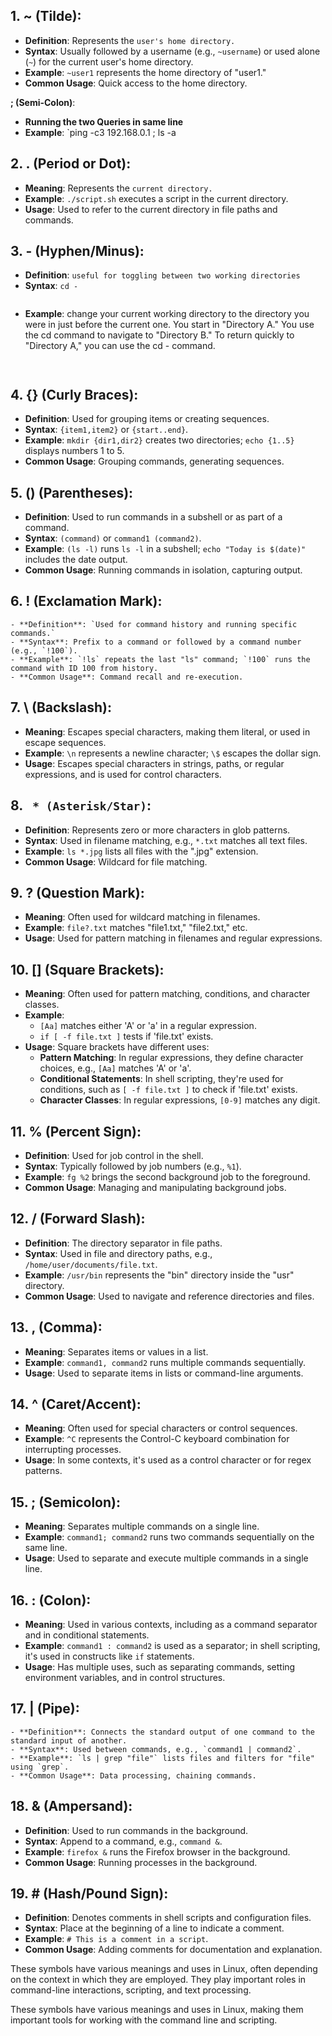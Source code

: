 ## 1. **~** (Tilde):
   - **Definition**: Represents the `user's home directory.`
   - **Syntax**: Usually followed by a username (e.g., `~username`) or used alone (`~`) for the current user's home directory.
   - **Example**: `~user1` represents the home directory of "user1."
   - **Common Usage**: Quick access to the home directory.

  **; (Semi-Colon)**:
   - **Running the two Queries in same line**
   - **Example**: `ping -c3 192.168.0.1 ; ls -a 

## 2. **. (Period or Dot)**:
  - **Meaning**: Represents the `current directory.`
  - **Example**: `./script.sh` executes a script in the current directory.
  - **Usage**: Used to refer to the current directory in file paths and commands.

## 3. **-** (Hyphen/Minus):
   - **Definition**: `useful for toggling between two working directories`
   - **Syntax**: `cd -`
     ```
   - **Example**: change your current working directory to the directory you were in just before the current one.
     You start in "Directory A."
     You use the cd command to navigate to "Directory B."
     To return quickly to "Directory A," you can use the cd - command.
     ```
 
## 4. **{}** (Curly Braces):
   - **Definition**: Used for grouping items or creating sequences.
   - **Syntax**: `{item1,item2}` or `{start..end}`.
   - **Example**: `mkdir {dir1,dir2}` creates two directories; `echo {1..5}` displays numbers 1 to 5.
   - **Common Usage**: Grouping commands, generating sequences.

## 5. **()** (Parentheses):
   - **Definition**: Used to run commands in a subshell or as part of a command.
   - **Syntax**: `(command)` or `command1 (command2)`.
   - **Example**: `(ls -l)` runs `ls -l` in a subshell; `echo "Today is $(date)"` includes the date output.
   - **Common Usage**: Running commands in isolation, capturing output.

## 6. **!** (Exclamation Mark):
    - **Definition**: `Used for command history and running specific commands.`
    - **Syntax**: Prefix to a command or followed by a command number (e.g., `!100`).
    - **Example**: `!ls` repeats the last "ls" command; `!100` runs the command with ID 100 from history.
    - **Common Usage**: Command recall and re-execution.

## 7. **\ (Backslash)**:
   - **Meaning**: Escapes special characters, making them literal, or used in escape sequences.
   - **Example**: `\n` represents a newline character; `\$` escapes the dollar sign.
   - **Usage**: Escapes special characters in strings, paths, or regular expressions, and is used for control characters.

## 8. ` * (Asterisk/Star)`:
   - **Definition**: Represents zero or more characters in glob patterns.
   - **Syntax**: Used in filename matching, e.g., `*.txt` matches all text files.
   - **Example**: `ls *.jpg` lists all files with the ".jpg" extension.
   - **Common Usage**: Wildcard for file matching.

## 9. **? (Question Mark)**:
   - **Meaning**: Often used for wildcard matching in filenames.
   - **Example**: `file?.txt` matches "file1.txt," "file2.txt," etc.
   - **Usage**: Used for pattern matching in filenames and regular expressions.

## 10. **[] (Square Brackets)**:
   - **Meaning**: Often used for pattern matching, conditions, and character classes.
   - **Example**: 
     - `[Aa]` matches either 'A' or 'a' in a regular expression.
     - `if [ -f file.txt ]` tests if 'file.txt' exists.
   - **Usage**: Square brackets have different uses:
     - **Pattern Matching**: In regular expressions, they define character choices, e.g., `[Aa]` matches 'A' or 'a'.
     - **Conditional Statements**: In shell scripting, they're used for conditions, such as `[ -f file.txt ]` to check if 'file.txt' exists.
     - **Character Classes**: In regular expressions, `[0-9]` matches any digit.

## 11.  **%** (Percent Sign):
   - **Definition**: Used for job control in the shell.
   - **Syntax**: Typically followed by job numbers (e.g., `%1`).
   - **Example**: `fg %2` brings the second background job to the foreground.
   - **Common Usage**: Managing and manipulating background jobs.

## 12. **/** (Forward Slash):
   - **Definition**: The directory separator in file paths.
   - **Syntax**: Used in file and directory paths, e.g., `/home/user/documents/file.txt`.
   - **Example**: `/usr/bin` represents the "bin" directory inside the "usr" directory.
   - **Common Usage**: Used to navigate and reference directories and files.

## 13. **, (Comma)**:
   - **Meaning**: Separates items or values in a list.
   - **Example**: `command1, command2` runs multiple commands sequentially.
   - **Usage**: Used to separate items in lists or command-line arguments.

## 14. **^ (Caret/Accent)**:
   - **Meaning**: Often used for special characters or control sequences.
   - **Example**: `^C` represents the Control-C keyboard combination for interrupting processes.
   - **Usage**: In some contexts, it's used as a control character or for regex patterns.

## 15. **; (Semicolon)**:
   - **Meaning**: Separates multiple commands on a single line.
   - **Example**: `command1; command2` runs two commands sequentially on the same line.
   - **Usage**: Used to separate and execute multiple commands in a single line.

 ## 16. **: (Colon)**:
   - **Meaning**: Used in various contexts, including as a command separator and in conditional statements.
   - **Example**: `command1 : command2` is used as a separator; in shell scripting, it's used in constructs like `if` statements.
   - **Usage**: Has multiple uses, such as separating commands, setting environment variables, and in control structures.

## 17. **|** (Pipe):
    - **Definition**: Connects the standard output of one command to the standard input of another.
    - **Syntax**: Used between commands, e.g., `command1 | command2`.
    - **Example**: `ls | grep "file"` lists files and filters for "file" using `grep`.
    - **Common Usage**: Data processing, chaining commands.

## 18. **&** (Ampersand):
   - **Definition**: Used to run commands in the background.
   - **Syntax**: Append to a command, e.g., `command &`.
   - **Example**: `firefox &` runs the Firefox browser in the background.
   - **Common Usage**: Running processes in the background.

## 19. **#** (Hash/Pound Sign):
   - **Definition**: Denotes comments in shell scripts and configuration files.
   - **Syntax**: Place at the beginning of a line to indicate a comment.
   - **Example**: `# This is a comment in a script`.
   - **Common Usage**: Adding comments for documentation and explanation.

These symbols have various meanings and uses in Linux, often depending on the context in which they are employed. They play important roles in command-line interactions, scripting, and text processing.

These symbols have various meanings and uses in Linux, making them important tools for working with the command line and scripting.
